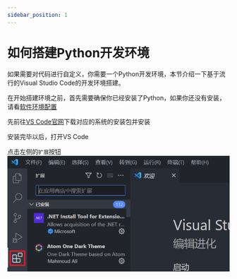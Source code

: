 ```yaml
---
sidebar_position: 1
---
```


# 如何搭建Python开发环境

如果需要对代码进行自定义，你需要一个Python开发环境，本节介绍一下基于流行的Visual Studio Code的开发环境搭建。

在开始搭建环境之前，首先需要确保你已经安装了Python，如果你还没有安装，请看[软件环境配置](/cp2-tutorial/sec1-software.md)

先前往[VS Code官网](https://code.visualstudio.com/)下载对应的系统的安装包并安装

安装完毕以后，打开VS Code

点击左侧的`扩展`按钮
![](attachment/2023-07-07-17-41-45.png)
